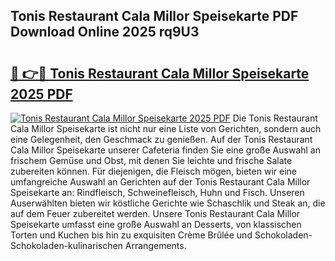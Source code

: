## Tonis Restaurant Cala Millor Speisekarte PDF Download Online 2025 rq9U3

# <h2><a href="http://gcdusfx.nevu.top/?p=Tonis+Restaurant+Cala+Millor+Speisekarte">🔗 👉🔴 Tonis Restaurant Cala Millor Speisekarte 2025 PDF</a></h2>

[![Tonis Restaurant Cala Millor Speisekarte 2025 PDF](https://i.imgur.com/dBaPXMq.png)](http://gcdusfx.nevu.top/?p=Tonis+Restaurant+Cala+Millor+Speisekarte)
Die Tonis Restaurant Cala Millor Speisekarte ist nicht nur eine Liste von Gerichten, sondern auch eine Gelegenheit, den Geschmack zu genießen. Auf der Tonis Restaurant Cala Millor Speisekarte unserer Cafeteria finden Sie eine große Auswahl an frischem Gemüse und Obst, mit denen Sie leichte und frische Salate zubereiten können. Für diejenigen, die Fleisch mögen, bieten wir eine umfangreiche Auswahl an Gerichten auf der Tonis Restaurant Cala Millor Speisekarte an: Rindfleisch, Schweinefleisch, Huhn und Fisch. Unseren Auserwählten bieten wir köstliche Gerichte wie Schaschlik und Steak an, die auf dem Feuer zubereitet werden. Unsere Tonis Restaurant Cala Millor Speisekarte umfasst eine große Auswahl an Desserts, von klassischen Torten und Kuchen bis hin zu exquisiten Crème Brûlée und Schokoladen-Schokoladen-kulinarischen Arrangements.
